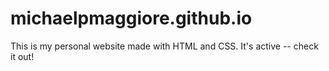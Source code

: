 # michaelpmaggiore.github.io
This is my personal website made with HTML and CSS. It's active -- check it out!
